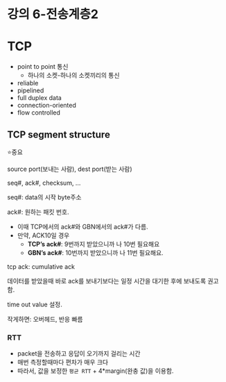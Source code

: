 # 강의 6-전송계층2

# TCP

- point to point 통신
    - 하나의 소켓-하나의 소켓끼리의 통신
- reliable
- pipelined
- full duplex data
- connection-oriented
- flow controlled

## TCP segment structure

⭐️중요

source port(보내는 사람), dest port(받는 사람)

seq#, ack#, checksum, …

seq#: data의 시작 byte주소

ack#: 원하는 패킷 번호.

- 이때 TCP에서의 ack#와 GBN에서의 ack#가 다름.
- 만약, ACK10일 경우
    - **TCP’s ack#**: 9번까지 받았으니까 나 10번 필요해요
    - **GBN’s ack#**: 10번까지 받았으니까 나 11번 필요해요.

tcp ack: cumulative ack

데이터를 받았을때 바로 ack를 보내기보다는 일정 시간을 대기한 후에 보내도록 권고함.

time out value 설정.

작게하면: 오버헤드, 반응 빠름

### RTT

- packet을 전송하고 응답이 오기까지 걸리는 시간
- 매번 측정할때마다 편차가 매우 크다
- 따라서, 값을 보정한 `평균 RTT` + 4*margin(완충 값)을 이용함.